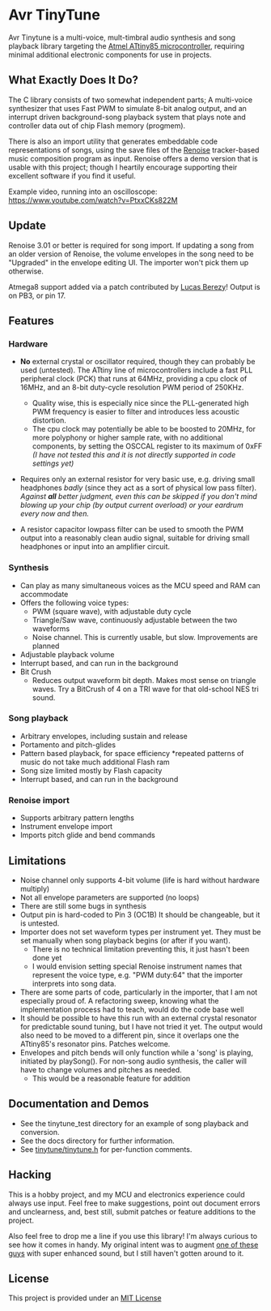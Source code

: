 Avr TinyTune
===

Avr Tinytune is a multi-voice, mult-timbral audio synthesis and song playback library targeting the [Atmel ATtiny85 microcontroller](http://www.atmel.com/devices/attiny85.aspx), requiring minimal additional electronic components for use in projects.

What Exactly Does It Do?
---

The C library consists of two somewhat independent parts; A multi-voice synthesizer that uses Fast PWM to simulate 8-bit analog output, and an interrupt driven background-song playback system that plays note and controller data out of chip Flash memory (progmem).

There is also an import utility that generates embeddable code representations of songs, using the save files of the [Renoise](http://www.renoise.com/) tracker-based music composition program as input. Renoise offers a demo version that is usable with this project; though I heartily encourage supporting their excellent software if you find it useful.

Example video, running into an oscilloscope: <a href="https://www.youtube.com/watch?v=PtxxCKs822M">https://www.youtube.com/watch?v=PtxxCKs822M</a>

Update
---
Renoise 3.01 or better is required for song import. If updating a song from an older version of Renoise, the volume envelopes in the song need to be "Upgraded" in the envelope editing UI. The importer won't pick them up otherwise.

Atmega8 support added via a patch contributed by <a href="https://github.com/lberezy">Lucas Berezy</a>! Output is on PB3, or pin 17.

Features
---

### Hardware

* **No** external crystal or oscillator required, though they can probably be used (untested). The ATtiny line of microcontrollers include a fast PLL peripheral clock (PCK) that runs at 64MHz, providing a cpu clock of 16MHz, and an 8-bit duty-cycle resolution PWM period of 250KHz.
	* Quality wise, this is especially nice since the PLL-generated high PWM frequency is easier to filter and introduces less acoustic distortion.
	* The cpu clock may potentially be able to be boosted to 20MHz, for more polyphony or higher sample rate, with no additional components, by setting the OSCCAL register to its maximum of 0xFF _(I have not tested this and it is not directly supported in code settings yet)_

* Requires only an external resistor for very basic use, e.g. driving small headphones _badly_ (since they act as a sort of physical low pass filter).  _Against **all** better judgment, even this can be skipped if you don't mind blowing up your chip (by output current overload) or your eardrum every now and then._

* A resistor capacitor lowpass filter can be used to smooth the PWM output into a reasonably clean audio signal, suitable for driving small headphones or input into an amplifier circuit.

### Synthesis
* Can play as many simultaneous voices as the MCU speed and RAM can accommodate
* Offers the following voice types:
	* PWM (square wave), with adjustable duty cycle
	* Triangle/Saw wave, continuously adjustable between the two waveforms
	* Noise channel. This is currently usable, but slow. Improvements are planned
* Adjustable playback volume
* Interrupt based, and can run in the background
* Bit Crush
	* Reduces output waveform bit depth. Makes most sense on triangle waves. Try a BitCrush of 4 on a TRI wave for that old-school NES tri sound.

### Song playback
* Arbitrary envelopes, including sustain and release
* Portamento and pitch-glides
* Pattern based playback, for space efficiency
	*repeated patterns of music do not take much additional Flash ram
* Song size limited mostly by Flash capacity
* Interrupt based, and can run in the background

### Renoise import
* Supports arbitrary pattern lengths
* Instrument envelope import
* Imports pitch glide and bend commands

Limitations
---
* Noise channel only supports 4-bit volume (life is hard without hardware multiply)
* Not all envelope parameters are supported (no loops)
* There are still some bugs in synthesis
* Output pin is hard-coded to Pin 3 (OC1B) It should be changeable, but it is untested.
* Importer does not set waveform types per instrument yet. They must be set manually when song playback begins (or after if you want).
	* There is no technical limitation preventing this, it just hasn't been done yet
	* I would envision setting special Renoise instrument names that represent the voice type, e.g. "PWM duty:64" that the importer interprets into song data.
* There are some parts of code, particularly in the importer, that I am not especially proud of. A refactoring sweep, knowing what the implementation process had to teach, would do the code base well
* It should be possible to have this run with an external crystal resonator for predictable sound tuning, but I have not tried it yet. The output would also need to be moved to a different pin, since it overlaps one the ATtiny85's resonator pins. Patches welcome.
* Envelopes and pitch bends will only function while a 'song' is playing, initiated by playSong(). For non-song audio synthesis, the caller will have to change volumes and pitches as needed.
	* This would be a reasonable feature for addition


Documentation and Demos
---
* See the tinytune_test directory for an example of song playback and conversion.
* See the docs directory for further information.
* See [tinytune/tinytune.h](tinytune/tinytune.h) for per-function comments.

Hacking
---
This is a hobby project, and my MCU and electronics experience could always use input. Feel free to make suggestions, point out document errors and unclearness, and, best still, submit patches or feature additions to the project.

Also feel free to drop me a line if you use this library! I'm always curious to see how it 
comes in handy. My original intent was to augment [one of these guys](http://www.otamatone.com/) with super enhanced sound, but I still haven't gotten around to it.

License
---
This project is provided under an [MIT License](LICENSE)
